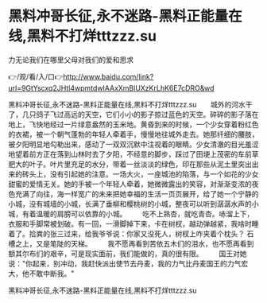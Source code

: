 # 黑料冲哥长征,永不迷路-黑料正能量在线,黑料不打烊tttzzz.su
力无论我们在哪里父母对我们的爱和思求

👉/观/看/入/口👉http://www.baidu.com/link?url=9GtYscxq2JHtl4wpmtdwIAAxXmBlUXzKrLhK6E7cDRO&wd

黑料冲哥长征,永不迷路-黑料正能量在线,黑料不打烊tttzzz.su　　城外的河水干了，几只鸽子飞过高远的天空，它们小小的影子掠过蓝色的天空。碎碎的影子落在地上，飞快地经过一片绿意盎然的玉米地。黄昏到来的时候，一个少女穿着粉红色的衣裙，被一个朝气蓬勃的年轻人牵着手，慢慢地往城外走去。她那纤细的腰肢，被夕阳明显地勾勒出来，感动了一双双沉默中注视着的眼睛。少女清澈的目光羞涩地望着前方正在落到山林时去了夕阳，不经意的脚步，踩过了田埂上茂密的车前草肥大的叶子。叶片里充足的水分，带着一丝淡淡的绿色，印在那些从泥土里突出出来的砖头上，没有引起她的注意。一场大火，一座城池的陷落，与一个如花的少女甜蜜的爱情无关。她的手被一个年轻人牵着，她微微露出的笑容，对渐渐变浓的夜色充满了向往，海一样宽广的未来把她幸福的生活一页页展开，给了她一个宁静的小城，没有城墙的小城，长满了垂柳和樱桃树的小城，整夜可以听到潺潺水声的小城，有着温暖的肩膀可以依靠的小城。
　　吃不上熟杏，就吃青杏。哧溜上下，衣服和手脚常被划破。有一回，一滑脚掉下来，卡在树杈，越动弹越紧，我啥时睡着了。拾粪的张三过来，给我爷爷说：你家又没死人，树杈上咋夹着个枕头？
石槽之上，又是笔陡的天梯。
　　我不愿再看到苦依五木们的泪水，也不愿再看到额其尔布们的艰辛，可是现实面前，我们能做的，真的很有限。
　　国王对她说："你起来，别冲动，我赶快派出使节去丹麦，我的力气比丹麦国王的力气宏大，他不敢中断我。"

黑料冲哥长征,永不迷路-黑料正能量在线,黑料不打烊tttzzz.su

